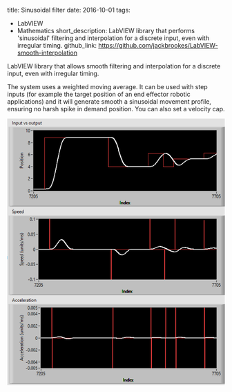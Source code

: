 title: Sinusoidal filter
date: 2016-10-01
tags:
  - LabVIEW
  - Mathematics
short_description: LabVIEW library that performs 'sinusoidal' filtering and interpolation for a discrete input, even with irregular timing.
github_link: https://github.com/jackbrookes/LabVIEW-smooth-interpolation

LabVIEW library that allows smooth filtering and interpolation for a discrete input, even with irregular timing.

The system uses a weighted moving average. It can be used with step inputs (for example the target position of an end effector robotic applications) and it will generate smooth a sinusoidal movement profile, ensuring no harsh spike in demand position. You can also set a velocity cap.

![](https://github.com/jackbrookes/LabVIEW-smooth-interpolation/blob/master/example_image.png?raw=true)
